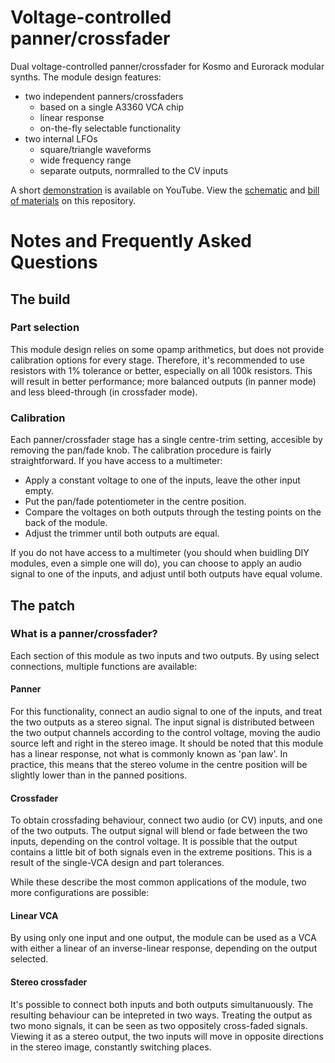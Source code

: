 # Voltage-controlled panner/crossfader
 Dual voltage-controlled panner/crossfader for Kosmo and Eurorack modular synths. The module design features:
 - two independent panners/crossfaders
   - based on a single A3360 VCA chip
   - linear response
   - on-the-fly selectable functionality
 - two internal LFOs
   - square/triangle waveforms
   - wide frequency range
   - separate outputs, normralled to the CV inputs

A short [demonstration](https://youtu.be/eCm593cbdqw) is available on YouTube. View the [schematic](voltage_controlled_panner_crossfader_schematic/voltage_controlled_panner_crossfader.pdf) and [bill of materials](https://htmlpreview.github.io/?https://github.com/TimMJN/Voltage-controlled-panner-crossfader/blob/main/voltage_controlled_panner_crossfader_schematic/voltage_controlled_panner_crossfader_BOM.html) on this repository.

# Notes and Frequently Asked Questions
## The build
### Part selection
This module design relies on some opamp arithmetics, but does not provide calibration options for every stage. Therefore, it's recommended to use resistors with 1% tolerance or better, especially on all 100k resistors. This will result in better performance; more balanced outputs (in panner mode) and less bleed-through (in crossfader mode).

### Calibration
Each panner/crossfader stage has a single centre-trim setting, accesible by removing the pan/fade knob. The calibration procedure is fairly straightforward. If you have access to a multimeter:
- Apply a constant voltage to one of the inputs, leave the other input empty.
- Put the pan/fade potentiometer in the centre position.
- Compare the voltages on both outputs through the testing points on the back of the module.
- Adjust the trimmer until both outputs are equal.

If you do not have access to a multimeter (you should when buidling DIY modules, even a simple one will do), you can choose to apply an audio signal to one of the inputs, and adjust until both outputs have equal volume.

## The patch
### What is a panner/crossfader?
Each section of this module as two inputs and two outputs. By using select connections, multiple functions are available:

#### Panner
For this functionality, connect an audio signal to one of the inputs, and treat the two outputs as a stereo signal. The input signal is distributed between the two output channels according to the control voltage, moving the audio source left and right in the stereo image. It should be noted that this module has a linear response, not what is commonly known as 'pan law'. In practice, this means that the stereo volume in the centre position will be slightly lower than in the panned positions.

#### Crossfader
To obtain crossfading behaviour, connect two audio (or CV) inputs, and one of the two outputs. The output signal will blend or fade between the two inputs, depending on the control voltage. It is possible that the output contains a little bit of both signals even in the extreme positions. This is a result of the single-VCA design and part tolerances.

While these describe the most common applications of the module, two more configurations are possible:
#### Linear VCA
By using only one input and one output, the module can be used as a VCA with either a linear of an inverse-linear response, depending on the output selected.

#### Stereo crossfader
It's possible to connect both inputs and both outputs simultanuously. The resulting behaviour can be intepreted in two ways. Treating the output as two mono signals, it can be seen as two oppositely cross-faded signals. Viewing it as a stereo output, the two inputs will move in opposite directions in the stereo image, constantly switching places.
